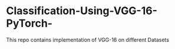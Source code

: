 # Classification-Using-VGG-16-PyTorch-
This repo contains implementation of VGG-16 on different Datasets
